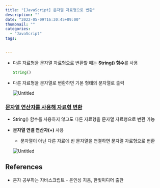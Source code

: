 ```yaml
---
title: "[JavaScript] 문자열 자료형으로 변환"
description: ""
date: "2022-05-09T16:30:45+09:00"
thumbnail: ""
categories:
  - "JavaScript"
tags:
 

---
```

<!--more-->

- 다른 자료형을 문자열 자료형으로 변환할 때는 **String() 함수**를 사용
    
    ```jsx
    String()
    ```
    
- 다른 자료형을 문자열로 변환하면 기본 형태의 문자열로 출력
    
    ![Untitled](/images/lang_javascript/study/JavaScript_문자열_자료형으로_변환/Untitled.png)
    

### <u>문자열 연산자를 사용해 자료형 변환</u>

- String() 함수를 사용하지 않고도 다른 자료형을 문자열 자료형으로 변환 가능
- **문자열 연결 연산자(+)** 사용
    - 문자열이 아닌 다른 자료에 빈 문자열을 연결하면 문자열 자료형으로 변환
    
    ![Untitled](/images/lang_javascript/study/JavaScript_문자열_자료형으로_변환/Untitled%201.png)
    

## References

- 혼자 공부하는 자바스크립트 - 윤인성 지음, 한빛미디어 출판